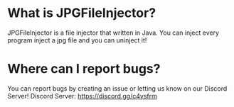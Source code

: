 # What is JPGFileInjector?
JPGFileInjector is a file injector that written in Java.
You can inject every program inject a jpg file and you can uninject it!

# Where can I report bugs?
You can report bugs by creating an issue or letting us know on our Discord Server!
Discord Server: https://discord.gg/c4vsfrm